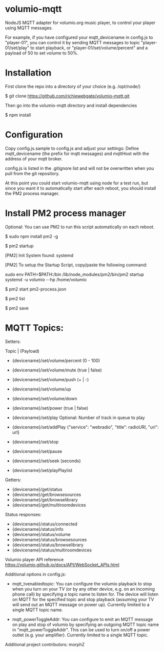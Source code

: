 # volumio-mqtt
NodeJS MQTT adapter for volumio.org music player, to control your player using MQTT messages.

For example, if you have configured your mqtt_devicename in config.js to "player-01", you can control it by sending MQTT messages to topic "player-01/set/play" to start playback, or "player-01/set/volume/percent" and a payload of 50 to set volume to 50%.

# Installation

First clone the repo into a directory of your choice (e.g. /opt/node/)

$ git clone https://github.com/richiewebgate/volumio-mqtt.git

Then go into the volumio-mqtt directory and install dependencies

$ npm install

# Configuration
Copy config.js.sample to config.js and adjust your settings:
Define mqtt_devicename (the prefix for mqtt messages) and mqttHost with the address of your mqtt broker.

config.js is listed in the .gitignore list and will not be overwritten when you pull from the git repository. 

At this point you could start volumio-mqtt using node for a test run, but since you want it to automatically start after each reboot, you should install the PM2 process manager. 

# Install PM2 process manager
Optional: You can use PM2 to run this script automatically on each reboot.

$ sudo npm install pm2 -g

$ pm2 startup

[PM2] Init System found: systemd

[PM2] To setup the Startup Script, copy/paste the following command:

sudo env PATH=$PATH:/bin /lib/node_modules/pm2/bin/pm2 startup systemd -u volumio --hp /home/volumio


$ pm2 start pm2-process.json

$ pm2 list 

$ pm2 save


# MQTT Topics:

Setters:

  Topic                                | (Payload)

- {devicename}/set/volume/percent       (0 - 100)
- {devicename}/set/volume/mute          (true | false)
- {devicename}/set/volume/push          (+ | -)
- {devicename}/set/volume/up
- {devicename}/set/volume/down

- {devicename}/set/power                (true | false)
- {devicename}/set/play                 Optional: Number of track in queue to play
- {devicename}/set/addPlay              {"service": "webradio", "title": radioURI, "uri": url}
- {devicename}/set/stop
- {devicename}/set/pause

- {devicename}/set/seek                 (seconds)
- {devicename}/set/playPlaylist


Getters: 

- {devicename}/get/status
- {devicename}/get/browsesources
- {devicename}/get/browselibrary
- {devicename}/get/multiroomdevices

Status responses:

- {devicename}/status/connected
- {devicename}/status/info
- {devicename}/status/volume
- {devicename}/status/browsesources
- {devicename}/status/browselibrary
- {devicename}/status/multiroomdevices


Volumio player API reference
https://volumio.github.io/docs/API/WebSocket_APIs.html


Additional options in config.js:

- mqtt_tvenabledtopic:
You can configure the volumio playback to stop when you turn on your TV (or by any other device, e.g. on an incoming phone call) by specifying a topic name to listen for. The device will listen on MQTT for the specified topic and stop playback (assuming your TV will send out an MQTT message on power up). Currently limited to a single MQTT topic name.

- mqtt_powerToggleAddr:
You can configure to emit an MQTT message on play and stop of volumio by specifying an outgoing MQTT topic name in "mqtt_powerToggleAddr". This can be used to turn on/off a power outlet (e.g. your amplifier). Currently limited to a single MQTT topic.


Additional project contributors: morphZ